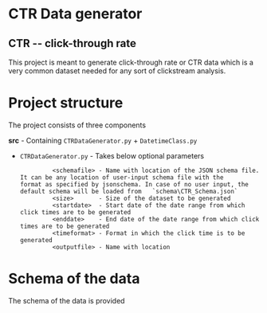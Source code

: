 # CTR Data generator 
## CTR -- click-through rate

This project is meant to generate click-through rate or CTR data which is a very common dataset needed for any sort of clickstream analysis. 

# Project structure
The project consists of three components  

**src** - Containing `CTRDataGenerator.py` + `DatetimeClass.py`  

*  `CTRDataGenerator.py` - Takes below optional parameters  

                <schemafile> - Name with location of the JSON schema file. It can be any location of user-input schema file with the                                      format as specified by jsonschema. In case of no user input, the default schema will be loaded from   `schema\CTR_Schema.json`  
                <size>       - Size of the dataset to be generated  
                <startdate>  - Start date of the date range from which click times are to be generated  
                <enddate>    - End date of the date range from which click times are to be generated  
                <timeformat> - Format in which the click time is to be generated  
                <outputfile> - Name with location    


# Schema of the data
The schema of the data is provided 

